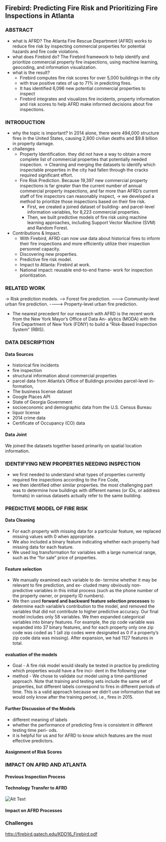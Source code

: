 ## Firebird: Predicting Fire Risk and Prioritizing Fire Inspections in Atlanta
### ABSTRACT
* what is AFRD? 
  The Atlanta Fire Rescue Department (AFRD) works to reduce fire risk by inspecting commercial properties for potential hazards and fire code violations. 
* what does Firebird do?
  The Firebird framework to help identify and prioritize commercial property fire inspections, using machine learning, geocoding, and information visualization.
* what is the result?
  * Firebird computes fire risk scores for over 5,000 buildings in the city
  * with true positive rates of up to 71% in predicting fires. 
  * It has identified 6,096 new potential commercial properties to inspect
  * Firebird integrates and visualizes fire incidents, property information and risk scores to help AFRD make informed decisions about fire inspections. 
  
### INTRODUCTION
* why the topic is important?
In 2014 alone, there were 494,000 structure fires in the United States, causing 2,800 civilian deaths and $9.8 billion in property damage. 
* challenges
  * Property Identification. they did not have a way to obtain a more complete list of commercial properties that potentially needed inspection. -> Cleaning and merging the datasets to identify which inspectable properties in the city had fallen through the cracks required significant effort. 
  * Fire Risk Prediction. Because 19,397 new commercial property inspections is far greater than the current number of annual commercial property inspections, and far more than AFRD’s current staff of fire inspectors can reasonably inspect, -> we developed a method to prioritize those inspections based on their fire risk. 
    * First, we created a joined dataset of building- and parcel-level information variables, for 8,223 commercial properties.    
    * Then, we built predictive models of fire risk using machine learning approaches, including Support Vector Machine (SVM) and Random Forest. 
* Contributions & Impact. 
  * With Firebird, AFRD can now use data about historical fires to inform their fire inspections and more efficiently utilize their inspection personnel capacity. 
  * Discovering new properties. 
  * Predictive fire risk model. 
  * Impact to Atlanta: Firebird at work.
  * National impact: reusable end-to-end frame- work for inspection prioritization. 
  
### RELATED WORK
-> Risk prediction models.
--> Forest fire prediction. 
---> Community-level urban fire prediction. 
----> Property-level urban fire prediction.
  * The nearest precedent for our research with AFRD is the recent work from the New York Mayor’s Office of Data An- alytics (MODA) with the Fire Department of New York (FDNY) to build a “Risk-Based Inspection System” (RBIS).

### DATA DESCRIPTION
#### Data Sources
* historical fire incidents
* fire inspection
* structural information about commercial properties 
* parcel data from Atlanta’s Office of Buildings provides parcel-level in-formation, 
* The business license dataset 
* Google Places API 
* State of Georgia Government
* socioeconomic and demographic data from the U.S. Census Bureau
* liquor license 
* 2014 crime data  
* Certificate of Occupancy (CO) data 
#### Data Joint
We joined the datasets together based primarily on spatial location information. 

### IDENTIFYING NEW PROPERTIES NEEDING INSPECTION
* we first needed to understand what types of properties currently required fire inspections according to the Fire Code, 
* we then identified other similar properties.
the most challenging part was to determine how buildings with different names (or IDs, or address formats) in various datasets actually refer to the same building. 

### PREDICTIVE MODEL OF FIRE RISK
#### Data Cleaning
* For each property with missing data for a particular feature, we replaced missing values with 0 when appropriate. 
* We also included a binary feature indicating whether each property had missing data for each feature. 
* We used log transformation for variables with a large numerical range, such as the “for sale” price of properties.
#### Feature selection
* We manually examined each variable to de- termine whether it may be relevant to fire prediction, and ex- cluded many obviously non-predictive variables in this initial process (such as the phone number of the property owner, or property ID numbers). 
* We then used <strong>forward and backward feature selection processes</strong> to determine each variable’s contribution to the model, and removed the variables that did not contribute to higher predictive accuracy. 
Our final model includes only 58 variables. We then expanded categorical variables into binary features. For example, the zip code variable was expanded into 37 binary features, and for each property only one zip code was coded as 1 (all zip codes were designated as 0 if a property’s zip code data was missing). After expansion, we had 1127 features in total.
#### evaluation of the models
* Goal - A fire risk model would ideally be tested in practice by predicting which properties would have a fire inci- dent in the following year
* method - We chose to validate our model using a time-partitioned approach. 
Note that training and testing sets include the same set of properties, but different labels correspond to fires in different periods of time. This is a valid approach because we didn’t use information that we would only know after the training period, i.e., fires in 2015.
#### Further Discussion of the Models
* different meaning of labels
* whether the performance of predicting fires is consistent in different testing time peri- ods.
* it is helpful for us and for AFRD to know which features are the most effective predictors.
#### Assignment of Risk Scores

### IMPACT ON AFRD AND ATLANTA
#### Previous Inspection Process
#### Technology Transfer to AFRD
![Alt Text]()
#### Impact on AFRD Processes

### Challenges
http://firebird.gatech.edu/KDD16_Firebird.pdf

